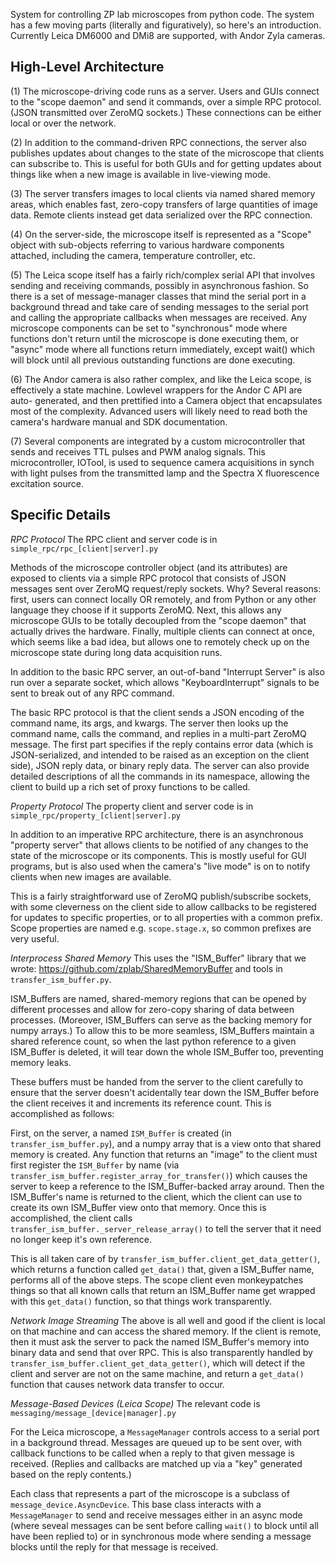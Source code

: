 System for controlling ZP lab microscopes from python code. The system has a few
moving parts (literally and figuratively), so here's an introduction. Currently
Leica DM6000 and DMi8 are supported, with Andor Zyla cameras.

High-Level Architecture
-----------------------
(1) The microscope-driving code runs as a server. Users and GUIs connect to
the "scope daemon" and send it commands, over a simple RPC protocol. (JSON
transmitted over ZeroMQ sockets.) These connections can be either local or over
the network.

(2) In addition to the command-driven RPC connections, the server also publishes
updates about changes to the state of the microscope that clients can subscribe
to. This is useful for both GUIs and for getting updates about things like when
a new image is available in live-viewing mode.

(3) The server transfers images to local clients via named shared memory areas,
which enables fast, zero-copy transfers of large quantities of image data.
Remote clients instead get data serialized over the RPC connection.

(4) On the server-side, the microscope itself is represented as a "Scope"
object with sub-objects referring to various hardware components attached,
including the camera, temperature controller, etc.

(5) The Leica scope itself has a fairly rich/complex serial API that involves
sending and receiving commands, possibly in asynchronous fashion. So there is a
set of message-manager classes that mind the serial port in a background thread
and take care of sending messages to the serial port and calling the
appropriate callbacks when messages are received. Any microscope components can
be set to "synchronous" mode where functions don't return until the microscope
is done executing them, or "async" mode where all functions return immediately,
except wait() which will block until all previous outstanding functions are
done executing.

(6) The Andor camera is also rather complex, and like the Leica scope, is
effectively a state machine. Lowlevel wrappers for the Andor C API are auto-
generated, and then prettified into a Camera object that encapsulates most
of the complexity. Advanced users will likely need to read both the camera's
hardware manual and SDK documentation.

(7) Several components are integrated by a custom microcontroller that sends
and receives TTL pulses and PWM analog signals. This microcontroller, IOTool,
is used to sequence camera acquisitions in synch with light pulses from the
transmitted lamp and the Spectra X fluorescence excitation source.

Specific Details
----------------

*RPC Protocol*
The RPC client and server code is in `simple_rpc/rpc_[client|server].py`

Methods of the microscope controller object (and its attributes) are exposed to
clients via a simple RPC protocol that consists of JSON messages sent over
ZeroMQ request/reply sockets. Why? Several reasons: first, users can connect
locally OR remotely, and from Python or any other language they choose if it
supports ZeroMQ. Next, this allows any microscope GUIs to be totally decoupled
from the "scope daemon" that actually drives the hardware. Finally, multiple
clients can connect at once, which seems like a bad idea, but allows one to
remotely check up on the microscope state during long data acquisition runs.

In addition to the basic RPC server, an out-of-band "Interrupt Server" is also
run over a separate socket, which allows "KeyboardInterrupt" signals to be sent
to break out of any RPC command.

The basic RPC protocol is that the client sends a JSON encoding of the command
name, its args, and kwargs. The server then looks up the command name, calls
the command, and replies in a multi-part ZeroMQ message. The first part
specifies if the reply contains error data (which is JSON-serialized, and
intended to be raised as an exception on the client side), JSON reply data, or
binary reply data. The server can also provide detailed descriptions of all the
commands in its namespace, allowing the client to build up a rich set of proxy
functions to be called.

*Property Protocol*
The property client and server code is in 
`simple_rpc/property_[client|server].py`

In addition to an imperative RPC architecture, there is an asynchronous
"property server" that allows clients to be notified of any changes to the state
of the microscope or its components. This is mostly useful for GUI programs, but
is also used when the camera's "live mode" is on to notify clients when new
images are available.

This is a fairly straightforward use of ZeroMQ publish/subscribe sockets, with
some cleverness on the client side to allow callbacks to be registered for
updates to specific properties, or to all properties with a common prefix. Scope
properties are named e.g. `scope.stage.x`, so common prefixes are very useful.

*Interprocess Shared Memory*
This uses the "ISM_Buffer" library that we wrote:
https://github.com/zplab/SharedMemoryBuffer
and tools in `transfer_ism_buffer.py`.

ISM_Buffers are named, shared-memory regions that can be opened by different
processes and allow for zero-copy sharing of data between processes. (Moreover,
ISM_Buffers can serve as the backing memory for numpy arrays.) To allow this to
be more seamless, ISM_Buffers maintain a shared reference count, so when the
last python reference to a given ISM_Buffer is deleted, it will tear down the
whole ISM_Buffer too, preventing memory leaks.

These buffers must be handed from the server to the client carefully to ensure
that the server doesn't acidentally tear down the ISM_Buffer before the client
receives it and increments its reference count. This is accomplished as follows:

First, on the server, a named `ISM_Buffer` is created (in
`transfer_ism_buffer.py`), and a numpy array that is a view onto that shared
memory is created. Any function that returns an "image" to the client must
first register the `ISM_Buffer` by name (via
`transfer_ism_buffer.register_array_for_transfer()`) which causes the
server to keep a reference to the ISM_Buffer-backed array around. Then the
ISM_Buffer's name is returned to the client, which the client can use to create
its own ISM_Buffer view onto that memory. Once this is accomplished, the client
calls `transfer_ism_buffer._server_release_array()` to tell the server that it
need no longer keep it's own reference.

This is all taken care of by `transfer_ism_buffer.client_get_data_getter()`,
which returns a function called `get_data()` that, given a ISM_Buffer name,
performs all of the above steps. The scope client even monkeypatches things so
that all known calls that return an ISM_Buffer name get wrapped with this
`get_data()` function, so that things work transparently.

*Network Image Streaming* The above is all well and good if the client is local
on that machine and can access the shared memory. If the client is remote, then
it must ask the server to pack the named ISM_Buffer's memory into binary data
and send that over RPC. This is also transparently handled by
`transfer_ism_buffer.client_get_data_getter()`, which will detect if the client
and server are not on the same machine, and return a `get_data()` function that
causes network data transfer to occur.

*Message-Based Devices (Leica Scope)*
The relevant code is `messaging/message_[device|manager].py`

For the Leica microscope, a `MessageManager` controls access to a serial port in
a background thread. Messages are queued up to be sent over, with callback
functions to be called when a reply to that given message is received. (Replies
and callbacks are matched up via a "key" generated based on the reply contents.)

Each class that represents a part of the microscope is a subclass of
`message_device.AsyncDevice`. This base class interacts with a `MessageManager`
to send and receive messages either in an async mode (where seveal messages can
be sent before calling `wait()` to block until all have been replied to) or in
synchronous mode where sending a message blocks until the reply for that
message is received.
